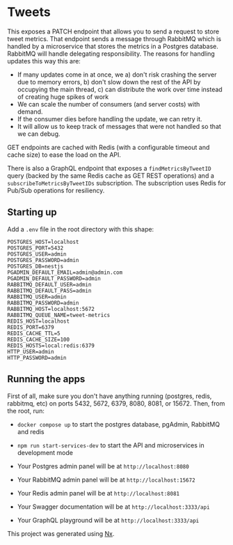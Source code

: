 

# Tweets

This exposes a PATCH endpoint that allows you to send a request to store tweet metrics. That endpoint sends a message through RabbitMQ which is handled by a microservice that stores the metrics in a Postgres database. RabbitMQ will handle delegating responsibility. The reasons for handling updates this way this are:
 - If many updates come in at once, we a) don't risk crashing the server due to memory errors, b) don't slow down the rest of the API by occupying the main thread, c) can distribute the work over time instead of creating huge spikes of work
 - We can scale the number of consumers (and server costs) with demand.
 - If the consumer dies before handling the update, we can retry it.
 - It will allow us to keep track of messages that were not handled so that we can debug.

GET endpoints are cached with Redis (with a configurable timeout and cache size) to ease the load on the API.

There is also a GraphQL endpoint that exposes a `findMetricsByTweetID` query (backed by the same Redis cache as GET REST operations) and a `subscribeToMetricsByTweetIDs` subscription. The subscription uses Redis for Pub/Sub operations for resiliency.

## Starting up

Add a `.env` file in the root directory with this shape:

```shell
POSTGRES_HOST=localhost
POSTGRES_PORT=5432
POSTGRES_USER=admin
POSTGRES_PASSWORD=admin
POSTGRES_DB=nestjs
PGADMIN_DEFAULT_EMAIL=admin@admin.com
PGADMIN_DEFAULT_PASSWORD=admin
RABBITMQ_DEFAULT_USER=admin
RABBITMQ_DEFAULT_PASS=admin
RABBITMQ_USER=admin
RABBITMQ_PASSWORD=admin
RABBITMQ_HOST=localhost:5672
RABBITMQ_QUEUE_NAME=tweet-metrics
REDIS_HOST=localhost
REDIS_PORT=6379
REDIS_CACHE_TTL=5
REDIS_CACHE_SIZE=100
REDIS_HOSTS=local:redis:6379
HTTP_USER=admin
HTTP_PASSWORD=admin
```

## Running the apps

First of all, make sure you don't have anything running (postgres, redis, rabbitmq, etc) on ports 5432, 5672, 6379, 8080, 8081, or 15672. Then, from the root, run:
 - `docker compose up` to start the postgres database, pgAdmin, RabbitMQ and redis
 - `npm run start-services-dev` to start the API and microservices in development mode

 - Your Postgres admin panel will be at `http://localhost:8080`
 - Your RabbitMQ admin panel will be at `http://localhost:15672`
 - Your Redis admin panel will be at `http://localhost:8081`
 - Your Swagger documentation will be at `http://localhost:3333/api`
 - Your GraphQL playground will be at `http://localhost:3333/api`

This project was generated using [Nx](https://nx.dev).